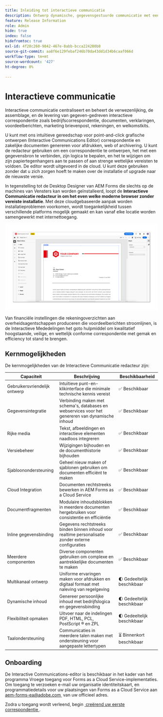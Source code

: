 ```yaml
---
title: Inleiding tot interactieve communicatie
description: Ontwerp dynamische, gegevensgestuurde communicatie met eenvoudige interactieve AEM Forms-communicatie
feature: Release Information
role: Admin
hide: true
index: false
hidefromtoc: true
exl-id: 4f28c260-9842-467e-8abb-bcca224280b8
source-git-commit: aa8f6e129febaf246b70da43dd1d34b6caaf066d
workflow-type: tm+mt
source-wordcount: '427'
ht-degree: 0%

---
```


# Interactieve communicatie

Interactieve communicatie centraliseert en beheert de verwezenlijking, de assemblage, en de levering van gegeven-gedreven interactieve correspondentie zoals bedrijfscorrespondentie, documenten, verklaringen, voordeelberichten, marketing brievenpost, rekeningen, en welkomstkits.

U kunt met ons intuïtieve gereedschap voor point-and-click grafische ontwerpen (Interactive Communications Editor) correspondentie en zakelijke documenten genereren voor afdrukken, web of archivering. U kunt de redacteur gebruiken om een correspondentie te ontwerpen, het met een gegevensbron te verbinden, zijn logica te bepalen, en het te wijzigen om zijn papiertegenhangers aan te passen of aan strenge wettelijke vereisten te voldoen. De editor wordt uitgevoerd in de cloud. U kunt deze gebruiken zonder dat u zich zorgen hoeft te maken over de installatie of upgrade naar de nieuwste versie.

In tegenstelling tot de Desktop Designer van AEM Forms die slechts op de machines van Vensters kan worden geïnstalleerd, loopt de **Interactieve Communicatie redacteur in om het even welke moderne browser zonder vereiste installatie**. Met deze cloudgebaseerde aanpak worden installatieproblemen voorkomen, wordt toegankelijkheid tussen verschillende platforms mogelijk gemaakt en kan vanaf elke locatie worden samengewerkt met internettoegang.

![&#x200B; Interactieve Communicatie Redacteur &#x200B;](/help/forms/assets/ic-editor.png)

Van financiële instellingen die rekeningoverzichten aan overheidsagentschappen produceren die voordeelberichten stroomlijnen, is de Interactieve Mededelingen het goto hulpmiddel om kwalitatief hoogstaande, veilige, en wettelijk conforme correspondentie met gemak en efficiency tot stand te brengen.


## Kernmogelijkheden

De kernmogelijkheden van de Interactieve Communicatie redacteur zijn:

| Capaciteit | Beschrijving | Beschikbaarheid |
|------------|-------------|--------------|
| Gebruikersvriendelijk ontwerp | Intuïtieve punt-en-klikinterface die minimale technische kennis vereist | ✅ Beschikbaar |
| Gegevensintegratie | Verbinding maken met schema&#39;s, databases en webservices voor het genereren van dynamische inhoud | ✅ Beschikbaar |
| Rijke media | Tekst, afbeeldingen en interactieve elementen naadloos integreren | ✅ Beschikbaar |
| Versiebeheer | Wijzigingen bijhouden en de documenthistorie bijhouden | ✅ Beschikbaar |
| Sjabloonondersteuning | Geheel nieuw maken of sjablonen gebruiken om documenten efficiënt te maken | ✅ Beschikbaar |
| Cloud Integration | Documenten rechtstreeks bewerken in AEM Forms as a Cloud Service | ✅ Beschikbaar |
| Documentfragmenten | Modulaire inhoudsblokken in meerdere documenten hergebruiken voor consistentie en efficiëntie | ✅ Beschikbaar |
| Inline gegevensbinding | Gegevens rechtstreeks binden binnen inhoud voor realtime personalisatie zonder externe configuraties | ✅ Beschikbaar |
| Meerdere componenten | Diverse componenten gebruiken om complexe en aantrekkelijke documenten te maken | ✅ Beschikbaar |
| Multikanaal ontwerp | Uniforme ervaringen maken voor afdrukken en digitaal formaat met naleving van regelgeving | 🌓 Gedeeltelijk beschikbaar |
| Dynamische inhoud | Genereer persoonlijke inhoud met bedrijfslogica en gegevensbinding | 🌓 Gedeeltelijk beschikbaar |
| Flexibiliteit opmaken | Uitvoer naar de indelingen PDF, HTML, PCL, PostScript ®️ en ZPL | 🌓 Gedeeltelijk beschikbaar |
| Taalondersteuning | Communicaties in meerdere talen maken met ondersteuning voor aangepaste lettertypen | ⏳ Binnenkort beschikbaar |

## Onboarding

De Interactive Communications-editor is beschikbaar in het kader van het programma Vroege toegang voor Forms as a Cloud Service-implementaties. Om toegang te verzoeken e-mail uw organisatie identiteitskaart, en programmatiedetails voor uw plaatsingen van Forms as a Cloud Service aan [&#x200B; aem-forms-ea@adobe.com &#x200B;](mailto:aem-forms-ea@adobe.com) van uw officieel adres.

Zodra u toegang wordt verleend, begin [&#x200B; creërend uw eerste correspondentie &#x200B;](https://video.tv.adobe.com/v/3444094/).

<!-- 

## Next

* Create your first correspondence
* Frequently asked issues


* Familiarize yourself with terminology and concepts
* Walkthrough of interactive communications editor
* Create a fragment
* Preview and test a correspondence

-->

